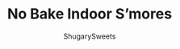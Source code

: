 ---
layout: ../../layouts/MarkdownPostLayout.astro
title: No Bake Indoor S&#8217;mores
author: ShugarySweets
pubDate: 2019-01-15
description: "Indoor Smores made with Cereal, marshmallows, and chocolate."
image_url: https://www.shugarysweets.com/wp-content/uploads/2011/04/indoor-smores-1.jpg
tags: ["Brownies and Bars","American"]
calories: 34
protein: 0
carbohydrates: 7
fats: 1
fiber: 0
ingredients: ["3 cups Golden Grahams Cereal","2 cups mini marshmallows","15 ounce (1 1/2 packages) Ghirardelli Dark Chocolate Melting Wafers"]
serves: 30
time: "20 minutes"
prepTime: "5 minutes"
instructions: ["Line an 8-inch square baking dish with parchment paper.","In a large mixing bowl, add the Golden Grahams cereal and marshmallows. Set aside.","In a medium glass bowl, add Ghirardelli dark chocolate melting wafers. You can also substitute chocolate bark (Candiquik) if you'd like, but we love the taste of the Ghirardelli.","Heat melting wafers for one minute in microwave, stir and heat an additional 15-30 seconds. Stir until smooth. ","Pour over cereal and marshmallows and mix until fully coated.","Spoon mixture into baking dish, pressing down gently with the back of the spoon. Refrigerate for 15 minutes. ","Remove from pan and cut into squares. ENJOY.","Store in airtight container at room temperature. If it's too warm, pop in refrigerator to keep the chocolate from melting."]
nutrition: ["34 calories","7 grams carbohydrates","0 milligrams cholesterol","1 grams fat","0 grams fiber","0 grams protein","0 grams saturated fat","31 grams sodium","4 grams sugar","0 grams trans fat","0 grams unsaturated fat"]
---